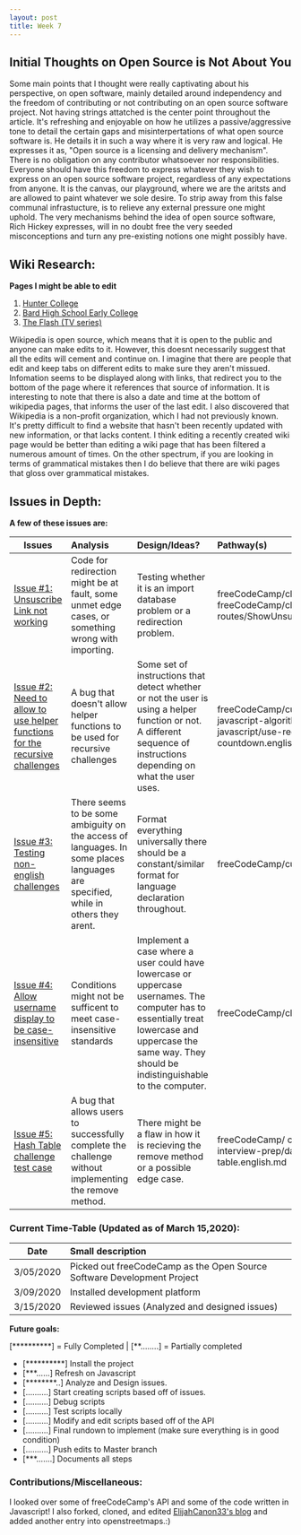 ```yaml
---
layout: post
title: Week 7
---
```


## Initial Thoughts on Open Source is Not About You
  Some main points that I thought were really captivating about his perspective, on open software, mainly detailed around independency and the freedom of contributing or not contributing on an open source software project. Not having strings attatched is the center point throughout the article. It's refreshing and enjoyable on how he utilizes a passive/aggressive tone to detail the certain gaps and misinterpertations of what open source software is. He details it in such a way where it is very raw and logical. He expresses it as, "Open source is a licensing and delivery mechanism". There is no obligation on any contributor whatsoever nor responsibilities. Everyone should have this freedom to express whatever they wish to express on an open source software project, regardless of any expectations from anyone. It is the canvas, our playground, where we are the aritsts and are allowed to paint whatever we sole desire. To strip away from this false communal infrastucture, is to relieve any external pressure one might uphold. The very mechanisms behind the idea of open source software, Rich Hickey expresses, will in no doubt free the very seeded misconceptions and turn any pre-existing notions one might possibly have.

## Wiki Research:

**Pages I might be able to edit**

1. [Hunter College](https://en.wikipedia.org/wiki/Hunter_College)
2. [Bard High School Early College](https://en.wikipedia.org/wiki/Bard_High_School_Early_College)
3. [The Flash (TV series)](https://en.wikipedia.org/wiki/The_Flash_(2014_TV_series))

  Wikipedia is open source, which means that it is open to the public and anyone can make edits to it. However, this doesnt necessarily suggest that all the edits will cement and continue on. I imagine that there are people that edit and keep tabs on different edits to make sure they aren't missued. Infomation seems to be displayed along with links, that redirect you to the bottom of the page where it references that source of information. It is interesting to note that there is also a date and time at the bottom of wikipedia pages, that informs the user of the last edit. I also discovered that Wikipedia is a non-profit organization, which I had not previously known. It's pretty difficult to find a website that hasn't been recently updated with new information, or that lacks content. I think editing a recently created wiki page would be better than editing a wiki page that has been filtered a numerous amount of times. On the other spectrum, if you are looking in terms of grammatical mistakes then I do believe that there are wiki pages that gloss over grammatical mistakes.


## Issues in Depth:
  
 **A few of these issues are:**

Issues| Analysis | Design/Ideas? | Pathway(s)|
|---|:---|:---|:---|
|[Issue #1: Unsuscribe Link not working](https://github.com/freeCodeCamp/freeCodeCamp/issues/38322)|Code for redirection might be at fault, some unmet edge cases, or something wrong with importing. | Testing whether it is an import database problem or a redirection problem.| freeCodeCamp/client/src/pages/unsubscribed.js or freeCodeCamp/client/src/client-only-routes/ShowUnsubscribed.js
|[Issue #2: Need to allow to use helper functions for the recursive challenges](https://github.com/freeCodeCamp/freeCodeCamp/issues/37868) | A bug that doesn't allow helper functions to be used for recursive challenges|Some set of instructions that detect whether or not the user is using a helper function or not. A different sequence of instructions depending on what the user uses. | freeCodeCamp/curriculum/challenges/english/02-javascript-algorithms-and-data-structures/basic-javascript/use-recursion-to-create-a-countdown.english.md
|[Issue #3: Testing non-english challenges](https://github.com/freeCodeCamp/freeCodeCamp/issues/34641) | There seems to be some ambiguity on the access of languages. In some places languages are specified, while in others they arent.|Format everything universally there should be a constant/similar format for language declaration throughout.| freeCodeCamp/curriculum/test/test-challenges.js
|[Issue #4: Allow username display to be case-insensitive](https://github.com/freeCodeCamp/freeCodeCamp/issues/35525) | Conditions might not be sufficent to meet case-insensitive standards| Implement a case where a user could have lowercase or uppercase usernames. The computer has to essentially treat lowercase and uppercase the same way. They should be indistinguishable to the computer.| freeCodeCamp/client/src/components/settings/Username.js
|[Issue #5: Hash Table challenge test case](https://github.com/freeCodeCamp/freeCodeCamp/issues/38049)|A bug that allows users to successfully complete the challenge without implementing the remove method.| There might be a flaw in how it is recieving the remove method or a possible edge case.|freeCodeCamp/ curriculum/challenges/english/08-coding-interview-prep/data-structures/create-a-hash-table.english.md


### Current Time-Table (Updated as of March 15,2020):

 Date| Small description 
|---|:---|
| 3/05/2020 | Picked out freeCodeCamp as the Open Source Software Development Project |
| 3/09/2020 | Installed development platform | 
| 3/15/2020 | Reviewed issues (Analyzed and designed issues)|
   
**Future goals:**

[**********] = Fully Completed           |           [**........] = Partially completed

- [**********] Install the project 
- [***......] Refresh on Javascript
- [********..] Analyze and Design issues.
- [..........] Start creating scripts based off of issues.
- [..........] Debug scripts 
- [..........] Test scripts locally
- [..........] Modify and edit scripts based off of the API
- [..........] Final rundown to implement (make sure everything is in good condition)
- [..........] Push edits to Master branch 
- [***.......] Documents all steps 


### Contributions/Miscellaneous:
   
   I looked over some of freeCodeCamp's API and some of the code written in Javascript! I also forked, cloned, and edited [ElijahCanon33's blog](https://github.com/hunter-college-ossd-spr-2020/ElijahCano33-weekly/pull/5) and added another entry into openstreetmaps.:)

